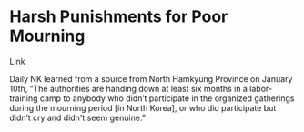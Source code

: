 # Harsh Punishments for Poor Mourning

Link

Daily NK learned from a source from North Hamkyung Province on January 10th, “The authorities are handing down at least six months in a labor-training camp to anybody who didn’t participate in the organized gatherings during the mourning period [in North Korea], or who did participate but didn’t cry and didn't seem genuine.”






